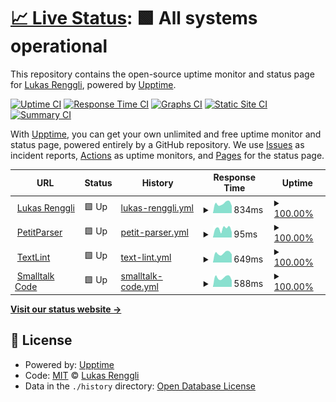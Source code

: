 # [📈 Live Status](https://renggli.github.io/upptime): <!--live status--> **🟩 All systems operational**

This repository contains the open-source uptime monitor and status page for [Lukas Renggli](http://www.lukas-renggli.ch), powered by [Upptime](https://github.com/upptime/upptime).

[![Uptime CI](https://github.com/koj-co/upptime/workflows/Uptime%20CI/badge.svg)](https://github.com/koj-co/upptime/actions?query=workflow%3A%22Uptime+CI%22)
[![Response Time CI](https://github.com/koj-co/upptime/workflows/Response%20Time%20CI/badge.svg)](https://github.com/koj-co/upptime/actions?query=workflow%3A%22Response+Time+CI%22)
[![Graphs CI](https://github.com/koj-co/upptime/workflows/Graphs%20CI/badge.svg)](https://github.com/koj-co/upptime/actions?query=workflow%3A%22Graphs+CI%22)
[![Static Site CI](https://github.com/koj-co/upptime/workflows/Static%20Site%20CI/badge.svg)](https://github.com/koj-co/upptime/actions?query=workflow%3A%22Static+Site+CI%22)
[![Summary CI](https://github.com/koj-co/upptime/workflows/Summary%20CI/badge.svg)](https://github.com/koj-co/upptime/actions?query=workflow%3A%22Summary+CI%22)

With [Upptime](https://upptime.js.org), you can get your own unlimited and free uptime monitor and status page, powered entirely by a GitHub repository. We use [Issues](https://github.com/renggli/upptime/issues) as incident reports, [Actions](https://github.com/renggli/upptime/actions) as uptime monitors, and [Pages](https://renggli.github.io/upptime) for the status page.

<!--start: status pages-->
<!-- This summary is generated by Upptime (https://github.com/upptime/upptime) -->
<!-- Do not edit this manually, your changes will be overwritten -->
<!-- prettier-ignore -->
| URL | Status | History | Response Time | Uptime |
| --- | ------ | ------- | ------------- | ------ |
| <img alt="" src="https://www.lukas-renggli.ch/favicon.ico" height="13"> [Lukas Renggli](https://www.lukas-renggli.ch) | 🟩 Up | [lukas-renggli.yml](https://github.com/renggli/upptime/commits/HEAD/history/lukas-renggli.yml) | <details><summary><img alt="Response time graph" src="./graphs/lukas-renggli/response-time-week.png" height="20"> 834ms</summary><br><a href="https://renggli.github.io/upptime/history/lukas-renggli"><img alt="Response time 692" src="https://img.shields.io/endpoint?url=https%3A%2F%2Fraw.githubusercontent.com%2Frenggli%2Fupptime%2FHEAD%2Fapi%2Flukas-renggli%2Fresponse-time.json"></a><br><a href="https://renggli.github.io/upptime/history/lukas-renggli"><img alt="24-hour response time 508" src="https://img.shields.io/endpoint?url=https%3A%2F%2Fraw.githubusercontent.com%2Frenggli%2Fupptime%2FHEAD%2Fapi%2Flukas-renggli%2Fresponse-time-day.json"></a><br><a href="https://renggli.github.io/upptime/history/lukas-renggli"><img alt="7-day response time 834" src="https://img.shields.io/endpoint?url=https%3A%2F%2Fraw.githubusercontent.com%2Frenggli%2Fupptime%2FHEAD%2Fapi%2Flukas-renggli%2Fresponse-time-week.json"></a><br><a href="https://renggli.github.io/upptime/history/lukas-renggli"><img alt="30-day response time 769" src="https://img.shields.io/endpoint?url=https%3A%2F%2Fraw.githubusercontent.com%2Frenggli%2Fupptime%2FHEAD%2Fapi%2Flukas-renggli%2Fresponse-time-month.json"></a><br><a href="https://renggli.github.io/upptime/history/lukas-renggli"><img alt="1-year response time 699" src="https://img.shields.io/endpoint?url=https%3A%2F%2Fraw.githubusercontent.com%2Frenggli%2Fupptime%2FHEAD%2Fapi%2Flukas-renggli%2Fresponse-time-year.json"></a></details> | <details><summary><a href="https://renggli.github.io/upptime/history/lukas-renggli">100.00%</a></summary><a href="https://renggli.github.io/upptime/history/lukas-renggli"><img alt="All-time uptime 100.00%" src="https://img.shields.io/endpoint?url=https%3A%2F%2Fraw.githubusercontent.com%2Frenggli%2Fupptime%2FHEAD%2Fapi%2Flukas-renggli%2Fuptime.json"></a><br><a href="https://renggli.github.io/upptime/history/lukas-renggli"><img alt="24-hour uptime 100.00%" src="https://img.shields.io/endpoint?url=https%3A%2F%2Fraw.githubusercontent.com%2Frenggli%2Fupptime%2FHEAD%2Fapi%2Flukas-renggli%2Fuptime-day.json"></a><br><a href="https://renggli.github.io/upptime/history/lukas-renggli"><img alt="7-day uptime 100.00%" src="https://img.shields.io/endpoint?url=https%3A%2F%2Fraw.githubusercontent.com%2Frenggli%2Fupptime%2FHEAD%2Fapi%2Flukas-renggli%2Fuptime-week.json"></a><br><a href="https://renggli.github.io/upptime/history/lukas-renggli"><img alt="30-day uptime 100.00%" src="https://img.shields.io/endpoint?url=https%3A%2F%2Fraw.githubusercontent.com%2Frenggli%2Fupptime%2FHEAD%2Fapi%2Flukas-renggli%2Fuptime-month.json"></a><br><a href="https://renggli.github.io/upptime/history/lukas-renggli"><img alt="1-year uptime 100.00%" src="https://img.shields.io/endpoint?url=https%3A%2F%2Fraw.githubusercontent.com%2Frenggli%2Fupptime%2FHEAD%2Fapi%2Flukas-renggli%2Fuptime-year.json"></a></details>
| <img alt="" src="https://petitparser.github.io/assets/images/favicon.png" height="13"> [PetitParser](https://petitparser.github.io/) | 🟩 Up | [petit-parser.yml](https://github.com/renggli/upptime/commits/HEAD/history/petit-parser.yml) | <details><summary><img alt="Response time graph" src="./graphs/petit-parser/response-time-week.png" height="20"> 95ms</summary><br><a href="https://renggli.github.io/upptime/history/petit-parser"><img alt="Response time 93" src="https://img.shields.io/endpoint?url=https%3A%2F%2Fraw.githubusercontent.com%2Frenggli%2Fupptime%2FHEAD%2Fapi%2Fpetit-parser%2Fresponse-time.json"></a><br><a href="https://renggli.github.io/upptime/history/petit-parser"><img alt="24-hour response time 20" src="https://img.shields.io/endpoint?url=https%3A%2F%2Fraw.githubusercontent.com%2Frenggli%2Fupptime%2FHEAD%2Fapi%2Fpetit-parser%2Fresponse-time-day.json"></a><br><a href="https://renggli.github.io/upptime/history/petit-parser"><img alt="7-day response time 95" src="https://img.shields.io/endpoint?url=https%3A%2F%2Fraw.githubusercontent.com%2Frenggli%2Fupptime%2FHEAD%2Fapi%2Fpetit-parser%2Fresponse-time-week.json"></a><br><a href="https://renggli.github.io/upptime/history/petit-parser"><img alt="30-day response time 96" src="https://img.shields.io/endpoint?url=https%3A%2F%2Fraw.githubusercontent.com%2Frenggli%2Fupptime%2FHEAD%2Fapi%2Fpetit-parser%2Fresponse-time-month.json"></a><br><a href="https://renggli.github.io/upptime/history/petit-parser"><img alt="1-year response time 91" src="https://img.shields.io/endpoint?url=https%3A%2F%2Fraw.githubusercontent.com%2Frenggli%2Fupptime%2FHEAD%2Fapi%2Fpetit-parser%2Fresponse-time-year.json"></a></details> | <details><summary><a href="https://renggli.github.io/upptime/history/petit-parser">100.00%</a></summary><a href="https://renggli.github.io/upptime/history/petit-parser"><img alt="All-time uptime 100.00%" src="https://img.shields.io/endpoint?url=https%3A%2F%2Fraw.githubusercontent.com%2Frenggli%2Fupptime%2FHEAD%2Fapi%2Fpetit-parser%2Fuptime.json"></a><br><a href="https://renggli.github.io/upptime/history/petit-parser"><img alt="24-hour uptime 100.00%" src="https://img.shields.io/endpoint?url=https%3A%2F%2Fraw.githubusercontent.com%2Frenggli%2Fupptime%2FHEAD%2Fapi%2Fpetit-parser%2Fuptime-day.json"></a><br><a href="https://renggli.github.io/upptime/history/petit-parser"><img alt="7-day uptime 100.00%" src="https://img.shields.io/endpoint?url=https%3A%2F%2Fraw.githubusercontent.com%2Frenggli%2Fupptime%2FHEAD%2Fapi%2Fpetit-parser%2Fuptime-week.json"></a><br><a href="https://renggli.github.io/upptime/history/petit-parser"><img alt="30-day uptime 100.00%" src="https://img.shields.io/endpoint?url=https%3A%2F%2Fraw.githubusercontent.com%2Frenggli%2Fupptime%2FHEAD%2Fapi%2Fpetit-parser%2Fuptime-month.json"></a><br><a href="https://renggli.github.io/upptime/history/petit-parser"><img alt="1-year uptime 100.00%" src="https://img.shields.io/endpoint?url=https%3A%2F%2Fraw.githubusercontent.com%2Frenggli%2Fupptime%2FHEAD%2Fapi%2Fpetit-parser%2Fuptime-year.json"></a></details>
| <img alt="" src="https://textlint.lukas-renggli.ch/favicon.ico" height="13"> [TextLint](https://textlint.lukas-renggli.ch) | 🟩 Up | [text-lint.yml](https://github.com/renggli/upptime/commits/HEAD/history/text-lint.yml) | <details><summary><img alt="Response time graph" src="./graphs/text-lint/response-time-week.png" height="20"> 649ms</summary><br><a href="https://renggli.github.io/upptime/history/text-lint"><img alt="Response time 560" src="https://img.shields.io/endpoint?url=https%3A%2F%2Fraw.githubusercontent.com%2Frenggli%2Fupptime%2FHEAD%2Fapi%2Ftext-lint%2Fresponse-time.json"></a><br><a href="https://renggli.github.io/upptime/history/text-lint"><img alt="24-hour response time 639" src="https://img.shields.io/endpoint?url=https%3A%2F%2Fraw.githubusercontent.com%2Frenggli%2Fupptime%2FHEAD%2Fapi%2Ftext-lint%2Fresponse-time-day.json"></a><br><a href="https://renggli.github.io/upptime/history/text-lint"><img alt="7-day response time 649" src="https://img.shields.io/endpoint?url=https%3A%2F%2Fraw.githubusercontent.com%2Frenggli%2Fupptime%2FHEAD%2Fapi%2Ftext-lint%2Fresponse-time-week.json"></a><br><a href="https://renggli.github.io/upptime/history/text-lint"><img alt="30-day response time 618" src="https://img.shields.io/endpoint?url=https%3A%2F%2Fraw.githubusercontent.com%2Frenggli%2Fupptime%2FHEAD%2Fapi%2Ftext-lint%2Fresponse-time-month.json"></a><br><a href="https://renggli.github.io/upptime/history/text-lint"><img alt="1-year response time 559" src="https://img.shields.io/endpoint?url=https%3A%2F%2Fraw.githubusercontent.com%2Frenggli%2Fupptime%2FHEAD%2Fapi%2Ftext-lint%2Fresponse-time-year.json"></a></details> | <details><summary><a href="https://renggli.github.io/upptime/history/text-lint">100.00%</a></summary><a href="https://renggli.github.io/upptime/history/text-lint"><img alt="All-time uptime 100.00%" src="https://img.shields.io/endpoint?url=https%3A%2F%2Fraw.githubusercontent.com%2Frenggli%2Fupptime%2FHEAD%2Fapi%2Ftext-lint%2Fuptime.json"></a><br><a href="https://renggli.github.io/upptime/history/text-lint"><img alt="24-hour uptime 100.00%" src="https://img.shields.io/endpoint?url=https%3A%2F%2Fraw.githubusercontent.com%2Frenggli%2Fupptime%2FHEAD%2Fapi%2Ftext-lint%2Fuptime-day.json"></a><br><a href="https://renggli.github.io/upptime/history/text-lint"><img alt="7-day uptime 100.00%" src="https://img.shields.io/endpoint?url=https%3A%2F%2Fraw.githubusercontent.com%2Frenggli%2Fupptime%2FHEAD%2Fapi%2Ftext-lint%2Fuptime-week.json"></a><br><a href="https://renggli.github.io/upptime/history/text-lint"><img alt="30-day uptime 100.00%" src="https://img.shields.io/endpoint?url=https%3A%2F%2Fraw.githubusercontent.com%2Frenggli%2Fupptime%2FHEAD%2Fapi%2Ftext-lint%2Fuptime-month.json"></a><br><a href="https://renggli.github.io/upptime/history/text-lint"><img alt="1-year uptime 100.00%" src="https://img.shields.io/endpoint?url=https%3A%2F%2Fraw.githubusercontent.com%2Frenggli%2Fupptime%2FHEAD%2Fapi%2Ftext-lint%2Fuptime-year.json"></a></details>
| <img alt="" src="https://source.lukas-renggli.ch/favicon.ico" height="13"> [Smalltalk Code](https://source.lukas-renggli.ch) | 🟩 Up | [smalltalk-code.yml](https://github.com/renggli/upptime/commits/HEAD/history/smalltalk-code.yml) | <details><summary><img alt="Response time graph" src="./graphs/smalltalk-code/response-time-week.png" height="20"> 588ms</summary><br><a href="https://renggli.github.io/upptime/history/smalltalk-code"><img alt="Response time 552" src="https://img.shields.io/endpoint?url=https%3A%2F%2Fraw.githubusercontent.com%2Frenggli%2Fupptime%2FHEAD%2Fapi%2Fsmalltalk-code%2Fresponse-time.json"></a><br><a href="https://renggli.github.io/upptime/history/smalltalk-code"><img alt="24-hour response time 386" src="https://img.shields.io/endpoint?url=https%3A%2F%2Fraw.githubusercontent.com%2Frenggli%2Fupptime%2FHEAD%2Fapi%2Fsmalltalk-code%2Fresponse-time-day.json"></a><br><a href="https://renggli.github.io/upptime/history/smalltalk-code"><img alt="7-day response time 588" src="https://img.shields.io/endpoint?url=https%3A%2F%2Fraw.githubusercontent.com%2Frenggli%2Fupptime%2FHEAD%2Fapi%2Fsmalltalk-code%2Fresponse-time-week.json"></a><br><a href="https://renggli.github.io/upptime/history/smalltalk-code"><img alt="30-day response time 572" src="https://img.shields.io/endpoint?url=https%3A%2F%2Fraw.githubusercontent.com%2Frenggli%2Fupptime%2FHEAD%2Fapi%2Fsmalltalk-code%2Fresponse-time-month.json"></a><br><a href="https://renggli.github.io/upptime/history/smalltalk-code"><img alt="1-year response time 554" src="https://img.shields.io/endpoint?url=https%3A%2F%2Fraw.githubusercontent.com%2Frenggli%2Fupptime%2FHEAD%2Fapi%2Fsmalltalk-code%2Fresponse-time-year.json"></a></details> | <details><summary><a href="https://renggli.github.io/upptime/history/smalltalk-code">100.00%</a></summary><a href="https://renggli.github.io/upptime/history/smalltalk-code"><img alt="All-time uptime 100.00%" src="https://img.shields.io/endpoint?url=https%3A%2F%2Fraw.githubusercontent.com%2Frenggli%2Fupptime%2FHEAD%2Fapi%2Fsmalltalk-code%2Fuptime.json"></a><br><a href="https://renggli.github.io/upptime/history/smalltalk-code"><img alt="24-hour uptime 100.00%" src="https://img.shields.io/endpoint?url=https%3A%2F%2Fraw.githubusercontent.com%2Frenggli%2Fupptime%2FHEAD%2Fapi%2Fsmalltalk-code%2Fuptime-day.json"></a><br><a href="https://renggli.github.io/upptime/history/smalltalk-code"><img alt="7-day uptime 100.00%" src="https://img.shields.io/endpoint?url=https%3A%2F%2Fraw.githubusercontent.com%2Frenggli%2Fupptime%2FHEAD%2Fapi%2Fsmalltalk-code%2Fuptime-week.json"></a><br><a href="https://renggli.github.io/upptime/history/smalltalk-code"><img alt="30-day uptime 100.00%" src="https://img.shields.io/endpoint?url=https%3A%2F%2Fraw.githubusercontent.com%2Frenggli%2Fupptime%2FHEAD%2Fapi%2Fsmalltalk-code%2Fuptime-month.json"></a><br><a href="https://renggli.github.io/upptime/history/smalltalk-code"><img alt="1-year uptime 100.00%" src="https://img.shields.io/endpoint?url=https%3A%2F%2Fraw.githubusercontent.com%2Frenggli%2Fupptime%2FHEAD%2Fapi%2Fsmalltalk-code%2Fuptime-year.json"></a></details>

<!--end: status pages-->

[**Visit our status website →**](https://renggli.github.io/upptime)

## 📄 License

- Powered by: [Upptime](https://github.com/upptime/upptime)
- Code: [MIT](./LICENSE) © [Lukas Renggli](http://www.lukas-renggli.ch)
- Data in the `./history` directory: [Open Database License](https://opendatacommons.org/licenses/odbl/1-0/)
